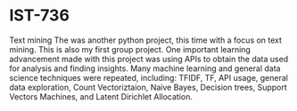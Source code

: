 # IST-736
Text mining
The was another python project, this time with a focus on text mining. This is also my first group project. One important
learning advancement made with this project was using APIs to obtain the data used for analysis and finding insights.
Many machine learning and general data science techniques were repeated, including: TFIDF, TF, API usage, general data exploration,
Count Vectoriztaion, Naive Bayes, Decision trees, Support Vectors Machines, and Latent Dirichlet Allocation.

